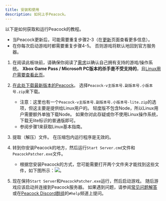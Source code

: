 ```yaml
---
title: 安装和使用
description: 如何上手Peacock。
---
```


以下是如何获取和运行Peacock的教程。

-   当Peacock更新后，可能需要重复步骤2-3（在[更新](./updating.md)页面查看更多信息）。
-   在你每次启动游戏时都需要重复步骤4-5。 否则游戏将默认地回到官方服务器。

1. 在阅读此板块前，请确保你阅读了[需求](./requirements.md)以确认自己拥有支持的游戏/操作系统。 **Xbox Game Pass / Microsoft PC版本的杀手是不受支持的**，且[Linux用户需要查看此页](../guides/./linux-setup.md)。

2. [在此处下载最新版本的Peacock](https://github.com/thepeacockproject/Peacock/releases/latest)。 选择`Peacock-v主版本号.副版本号.小版本号.zip`来下载。

    - 注意：这里也有一个`Peacock-v主版本号.副版本号.小版本号-lite.zip`的选项，但这主要是提供给Linux用户的。 轻度版不包含Node，所以Linux用户需要额外单独下载Node。 如果你对此存疑或你不使用Linux操作系统，下载无lite标识的普通版即可。
    - 参阅步骤1来获取Linux基本指南。

3. 提取（解压）文件。 在压缩包内运行程序是无效的。

4. 转到你安装Peacock的地方，然后运行`Start Server.cmd`文件和`PeacockPatcher.exe`文件。

    - 根据您安装Peacock的方式，您可能需要打开两个文件夹才能找到这些文件，如下图所示：![](/img/patcher_and_server.png)。

5. 现在保持`Start Server`和`PeacockPatcher.exe`运行，然后启动游戏。 随后游戏应该启动并连接到Peacock服务器。 如果遇到问题，请参阅[常见问题解答](./faq.md)或在[Peacock Discord群组](https://thepeacockproject.org/discord)的`#help`频道上提问。
